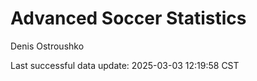 # Advanced Soccer Statistics
Denis Ostroushko

<!-- gfm -->

Last successful data update: 2025-03-03 12:19:58 CST
